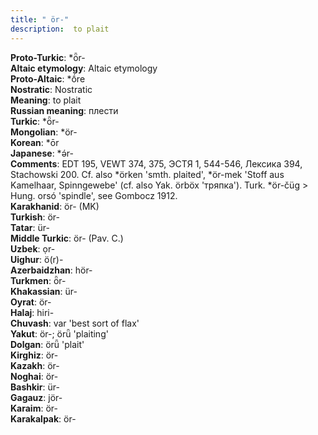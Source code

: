 ```yaml
---
title: " ör-"
description:  to plait
---
```


<strong>Proto-Turkic</strong>:  *ȫr-<br>
<strong>Altaic etymology</strong>:  Altaic etymology<br>
<strong> Proto-Altaic</strong>:  *ṓre<br>
<strong>Nostratic</strong>:  Nostratic<br>
<strong>Meaning</strong>:  to plait<br>
<strong>Russian meaning</strong>:  плести<br>
<strong>Turkic</strong>:  *ȫr-<br>
<strong>Mongolian</strong>:  *ör-<br>
<strong>Korean</strong>:  *ōr<br>
<strong>Japanese</strong>:  *ǝ́r-<br>
<strong>Comments</strong>:  EDT 195, VEWT 374, 375, ЭСТЯ 1, 544-546, Лексика 394, Stachowski 200. Cf. also *örken 'smth. plaited', *ör-mek 'Stoff aus Kamelhaar, Spinngewebe' (cf. also Yak. örböx 'тряпка'). Turk. *ör-čüg > Hung. orsó 'spindle', see Gombocz 1912.<br>
<strong>Karakhanid</strong>:  ör- (MK)<br>
<strong>Turkish</strong>:  ör-<br>
<strong>Tatar</strong>:  ür-<br>
<strong>Middle Turkic</strong>:  ör- (Pav. C.)<br>
<strong>Uzbek</strong>:  ọr-<br>
<strong>Uighur</strong>:  ö(r)-<br>
<strong>Azerbaidzhan</strong>:  hör-<br>
<strong>Turkmen</strong>:  ȫr-<br>
<strong>Khakassian</strong>:  ür-<br>
<strong>Oyrat</strong>:  ör-<br>
<strong>Halaj</strong>:  hiri-<br>
<strong>Chuvash</strong>:  var 'best sort of flax'<br>
<strong>Yakut</strong>:  ör-; örǖ 'plaiting'<br>
<strong>Dolgan</strong>:  örǖ 'plait'<br>
<strong>Kirghiz</strong>:  ör-<br>
<strong>Kazakh</strong>:  ör-<br>
<strong>Noghai</strong>:  ör-<br>
<strong>Bashkir</strong>:  ür-<br>
<strong>Gagauz</strong>:  jör-<br>
<strong>Karaim</strong>:  ör-<br>
<strong>Karakalpak</strong>:  ör-<br>


